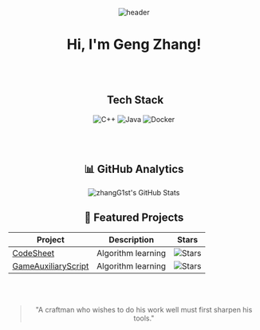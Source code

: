 <div align="center">

<!-- 顶部横幅图（可选） -->
![header](https://avatars.githubusercontent.com/u/68996079?v=4)

 
#  Hi, I'm Geng Zhang!
 
<br/>
<br/>
 
## ️ Tech Stack 
![C++](https://img.shields.io/badge/C++-00599C?logo=cplusplus) 
![Java](https://img.shields.io/badge/Java-%23ED8B00?logo=java&logoColor=white) 
![Docker](https://img.shields.io/badge/-Docker-2496ED?logo=docker&logoColor=white) 

<br/>
<br/>
 
## 📊 GitHub Analytics 
![zhangG1st's GitHub Stats](https://github-readme-stats.vercel.app/api?username=zhangG1st&show_icons=true&theme=radical)
 
##  🌟 Featured Projects
| Project | Description | Stars |
|---------|-------------|-------|
| [CodeSheet](https://github.com/zhangG1st/CodeSheet) | Algorithm learning | ![Stars](https://img.shields.io/github/stars/zhangG1st/CodeSheet)  |
| [GameAuxiliaryScript](https://github.com/zhangG1st/GameAuxiliaryScript) | Algorithm learning | ![Stars](https://img.shields.io/github/stars/zhangG1st/GameAuxiliaryScript)  |
 
<br/>
<br/>
 
> "A craftman who wishes to do his work well must first sharpen his tools."  
 
</div>
